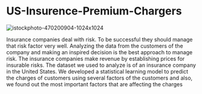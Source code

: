 # US-Insurence-Premium-Chargers
![istockphoto-470200904-1024x1024](https://user-images.githubusercontent.com/66732458/162124786-31a4e79d-d88d-4372-ab12-cb940bc07c08.jpg)

Insurance companies deal with risk. To be successful they should manage that risk factor very well. Analyzing the data from the customers of the company and making an inspired decision is the best approach to manage risk. The insurance companies make revenue by establishing prices for insurable risks. The dataset we used to analyze is of an insurance company in the United States. We developed a statistical learning model to predict the charges of customers using several factors of the customers and also, we found out the most important factors that are affecting the charges
